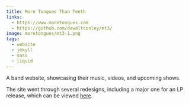 ```yaml
---
title: More Tongues Than Teeth
links:
  - https://www.moretongues.com
  - https://github.com/dawaltconley/mt3/
image: moretongues/mt3-1.png
tags:
  - website
  - jekyll
  - sass
  - liquid
---
```


A band website, showcasing their music, videos, and upcoming shows.
<!-- more -->
The site went through several redesigns, including a major one
for an LP release, which can be viewed
[here](http://temper-tantrum.s3-website.us-east-1.amazonaws.com/).
